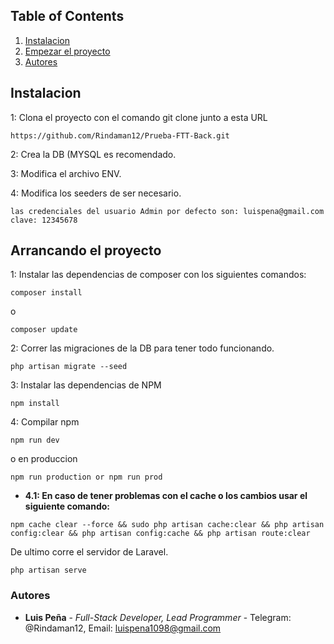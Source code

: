 
## Table of Contents


1. [Instalacion](#installation)
2. [Empezar el proyecto](#starting)
3. [Autores](#collaboration)

## Instalacion

<a name="installation"></a>

1: Clona el proyecto con el comando git clone junto a esta URL

```
https://github.com/Rindaman12/Prueba-FTT-Back.git
```

2: Crea la DB (MYSQL es recomendado.

3: Modifica el archivo ENV.

4: Modifica los seeders de ser necesario.

```
las credenciales del usuario Admin por defecto son: luispena@gmail.com clave: 12345678
```
## Arrancando el proyecto

<a name="starting"></a>


1: Instalar las dependencias de composer con los siguientes comandos:

```
composer install
```
o 

```
composer update 
```

2: Correr las migraciones de la DB para tener todo funcionando. 

```
php artisan migrate --seed
```

3: Instalar las dependencias de NPM

```
npm install
```

4: Compilar npm

```
npm run dev
```

o en produccion

```
npm run production or npm run prod
```


* **4.1: En caso de tener problemas con el cache o los cambios usar el siguiente comando:**

```
npm cache clear --force && sudo php artisan cache:clear && php artisan config:clear && php artisan config:cache && php artisan route:clear
```

De ultimo corre el servidor de Laravel.

```
php artisan serve
```

### Autores
<a name="collaboration"></a>

* **Luis Peña** - *Full-Stack Developer, Lead Programmer* -  Telegram: @Rindaman12, Email: luispena1098@gmail.com


